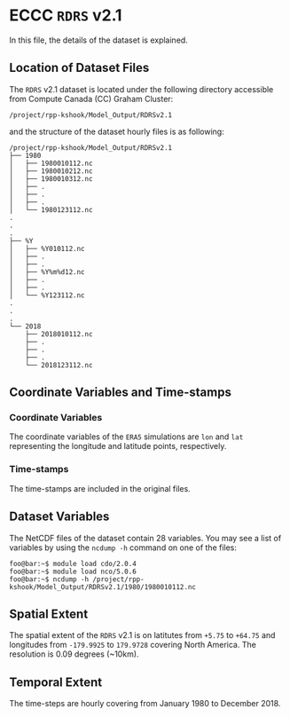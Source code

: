 # ECCC `RDRS` v2.1
In this file, the details of the dataset is explained.

## Location of Dataset Files
The `RDRS` v2.1 dataset is located under the following directory accessible from Compute Canada (CC) Graham Cluster:
```
/project/rpp-kshook/Model_Output/RDRSv2.1
```
and the structure of the dataset hourly files is as following:
```console
/project/rpp-kshook/Model_Output/RDRSv2.1
├── 1980
│   ├── 1980010112.nc
│   ├── 1980010212.nc
│   ├── 1980010312.nc
│   ├── .
│   ├── .
│   ├── .
│   └── 1980123112.nc
.
.
.
├── %Y
│   ├── %Y010112.nc
│   ├── .
│   ├── .
│   ├── %Y%m%d12.nc
│   ├── .
│   ├── .
│   └── %Y123112.nc
.
.
.
└── 2018
    ├── 2018010112.nc
    ├── .
    ├── .
    ├── .
    └── 2018123112.nc
```

## Coordinate Variables and Time-stamps

### Coordinate Variables
The coordinate variables of the `ERA5` simulations are `lon` and `lat` representing the longitude and latitude points, respectively.
### Time-stamps
The time-stamps are included in the original files.

## Dataset Variables
The NetCDF files of the dataset contain 28 variables. You may see a list of variables by using the `ncdump -h`  command on one of the files:
```console
foo@bar:~$ module load cdo/2.0.4
foo@bar:~$ module load nco/5.0.6
foo@bar:~$ ncdump -h /project/rpp-kshook/Model_Output/RDRSv2.1/1980/1980010112.nc
```

## Spatial Extent
The spatial extent of the `RDRS` v2.1 is on latitutes from `+5.75` to `+64.75` and longitudes from `-179.9925` to `179.9728` covering North America. The resolution is 0.09 degrees (~10km). 

## Temporal Extent
The time-steps are hourly covering from January 1980 to December 2018.
